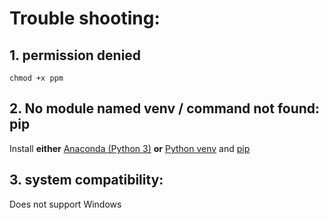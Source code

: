 # Trouble shooting:

## 1. permission denied

```shell
chmod +x ppm
```

## 2. No module named venv / command not found: pip

Install **either** [Anaconda (Python 3)](https://www.anaconda.com/distribution/#download-section)
**or** [Python venv](https://docs.Python.org/3/library/venv.html) and [pip](https://pypi.org/project/pip/)

## 3. system compatibility:

Does not support Windows